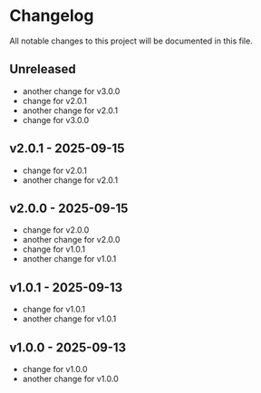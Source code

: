 # Changelog

All notable changes to this project will be documented in this file.

## Unreleased

- another change for v3.0.0
- change for v2.0.1
- another change for v2.0.1
- change for v3.0.0


## v2.0.1 - 2025-09-15

- change for v2.0.1
- another change for v2.0.1

## v2.0.0 - 2025-09-15

- change for v2.0.0
- another change for v2.0.0
- change for v1.0.1
- another change for v1.0.1


## v1.0.1 - 2025-09-13

- change for v1.0.1
- another change for v1.0.1


## v1.0.0 - 2025-09-13

- change for v1.0.0
- another change for v1.0.0
